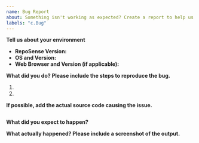```yaml
---
name: Bug Report
about: Something isn't working as expected? Create a report to help us improve.
labels: "c.Bug"
---
```


<!--
  Before opening a new issue, please search existing issues:  https://github.com/reposense/RepoSense/issues
-->

**Tell us about your environment**

* **RepoSense Version:**
* **OS and Version:**
* **Web Browser and Version (if applicable):**


**What did you do? Please include the steps to reproduce the bug.**

1. 
1. 


**If possible, add the actual source code causing the issue.**
<!-- Paste the source code below: -->
```html

```

**What did you expect to happen?**


**What actually happened? Please include a screenshot of the output.**

